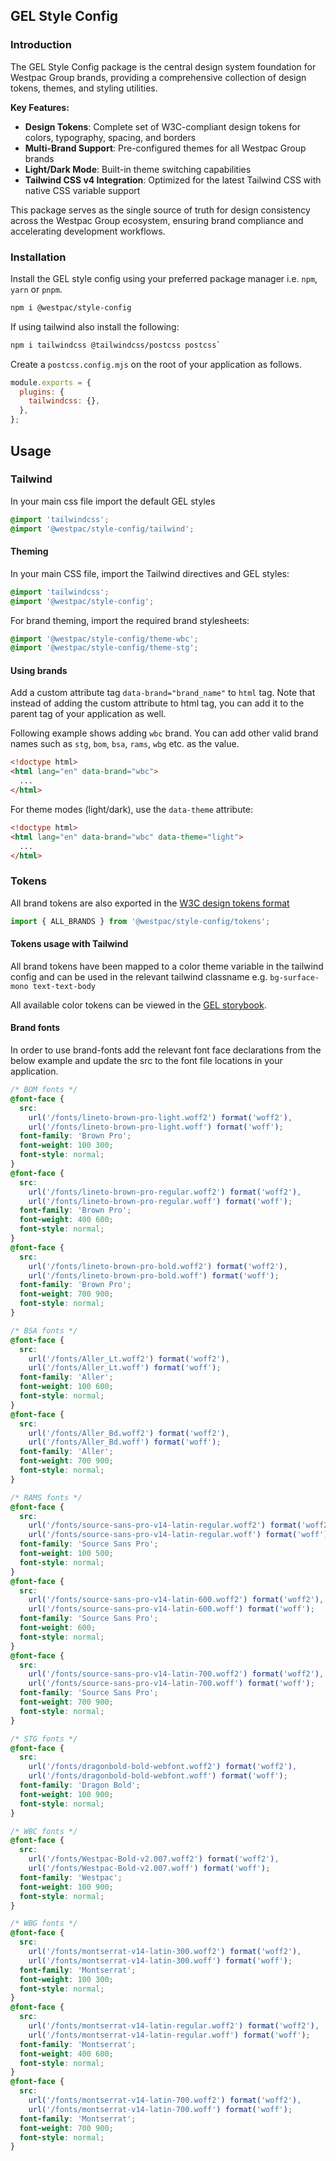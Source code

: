 ## GEL Style Config

### Introduction

The GEL Style Config package is the central design system foundation for Westpac Group brands, providing a comprehensive collection of design tokens, themes, and styling utilities.

**Key Features:**

- **Design Tokens**: Complete set of W3C-compliant design tokens for colors, typography, spacing, and borders
- **Multi-Brand Support**: Pre-configured themes for all Westpac Group brands
- **Light/Dark Mode**: Built-in theme switching capabilities
- **Tailwind CSS v4 Integration**: Optimized for the latest Tailwind CSS with native CSS variable support

This package serves as the single source of truth for design consistency across the Westpac Group ecosystem, ensuring brand compliance and accelerating development workflows.

### Installation

Install the GEL style config using your preferred package manager i.e. `npm`, `yarn` or `pnpm`.

```sh
npm i @westpac/style-config
```

If using tailwind also install the following:

```sh
npm i tailwindcss @tailwindcss/postcss postcss`
```

Create a `postcss.config.mjs` on the root of your application as follows.

```js
module.exports = {
  plugins: {
    tailwindcss: {},
  },
};
```

## Usage

### Tailwind

In your main css file import the default GEL styles

```css
@import 'tailwindcss';
@import '@westpac/style-config/tailwind';
```

#### Theming

In your main CSS file, import the Tailwind directives and GEL styles:

```css
@import 'tailwindcss';
@import '@westpac/style-config';
```

For brand theming, import the required brand stylesheets:

```css
@import '@westpac/style-config/theme-wbc';
@import '@westpac/style-config/theme-stg';
```

#### Using brands

Add a custom attribute tag `data-brand="brand_name"` to `html` tag. Note that instead of adding the custom attribute to html tag, you can add it to the parent tag of your application as well.

Following example shows adding `wbc` brand. You can add other valid brand names such as `stg`, `bom`, `bsa`, `rams`, `wbg` etc. as the value.

```html
<!doctype html>
<html lang="en" data-brand="wbc">
  ...
</html>
```

For theme modes (light/dark), use the `data-theme` attribute:

```html
<!doctype html>
<html lang="en" data-brand="wbc" data-theme="light">
  ...
</html>
```

### Tokens

All brand tokens are also exported in the [W3C design tokens format](https://www.designtokens.org/tr/drafts/format/)

```js
import { ALL_BRANDS } from '@westpac/style-config/tokens';
```

#### Tokens usage with Tailwind

All brand tokens have been mapped to a color theme variable in the tailwind config and can be used in the relevant tailwind classname e.g. `bg-surface-mono text-text-body`

All available color tokens can be viewed in the [GEL storybook](https://gel-next-storybook-git-release-100-westpacgel.vercel.app/?path=/docs/foundation-colours--docs).

#### Brand fonts

In order to use brand-fonts add the relevant font face declarations from the below example and update the src to the font file locations in your application.

```css
/* BOM fonts */
@font-face {
  src:
    url('/fonts/lineto-brown-pro-light.woff2') format('woff2'),
    url('/fonts/lineto-brown-pro-light.woff') format('woff');
  font-family: 'Brown Pro';
  font-weight: 100 300;
  font-style: normal;
}
@font-face {
  src:
    url('/fonts/lineto-brown-pro-regular.woff2') format('woff2'),
    url('/fonts/lineto-brown-pro-regular.woff') format('woff');
  font-family: 'Brown Pro';
  font-weight: 400 600;
  font-style: normal;
}
@font-face {
  src:
    url('/fonts/lineto-brown-pro-bold.woff2') format('woff2'),
    url('/fonts/lineto-brown-pro-bold.woff') format('woff');
  font-family: 'Brown Pro';
  font-weight: 700 900;
  font-style: normal;
}

/* BSA fonts */
@font-face {
  src:
    url('/fonts/Aller_Lt.woff2') format('woff2'),
    url('/fonts/Aller_Lt.woff') format('woff');
  font-family: 'Aller';
  font-weight: 100 600;
  font-style: normal;
}
@font-face {
  src:
    url('/fonts/Aller_Bd.woff2') format('woff2'),
    url('/fonts/Aller_Bd.woff') format('woff');
  font-family: 'Aller';
  font-weight: 700 900;
  font-style: normal;
}

/* RAMS fonts */
@font-face {
  src:
    url('/fonts/source-sans-pro-v14-latin-regular.woff2') format('woff2'),
    url('/fonts/source-sans-pro-v14-latin-regular.woff') format('woff');
  font-family: 'Source Sans Pro';
  font-weight: 100 500;
  font-style: normal;
}
@font-face {
  src:
    url('/fonts/source-sans-pro-v14-latin-600.woff2') format('woff2'),
    url('/fonts/source-sans-pro-v14-latin-600.woff') format('woff');
  font-family: 'Source Sans Pro';
  font-weight: 600;
  font-style: normal;
}
@font-face {
  src:
    url('/fonts/source-sans-pro-v14-latin-700.woff2') format('woff2'),
    url('/fonts/source-sans-pro-v14-latin-700.woff') format('woff');
  font-family: 'Source Sans Pro';
  font-weight: 700 900;
  font-style: normal;
}

/* STG fonts */
@font-face {
  src:
    url('/fonts/dragonbold-bold-webfont.woff2') format('woff2'),
    url('/fonts/dragonbold-bold-webfont.woff') format('woff');
  font-family: 'Dragon Bold';
  font-weight: 100 900;
  font-style: normal;
}

/* WBC fonts */
@font-face {
  src:
    url('/fonts/Westpac-Bold-v2.007.woff2') format('woff2'),
    url('/fonts/Westpac-Bold-v2.007.woff') format('woff');
  font-family: 'Westpac';
  font-weight: 100 900;
  font-style: normal;
}

/* WBG fonts */
@font-face {
  src:
    url('/fonts/montserrat-v14-latin-300.woff2') format('woff2'),
    url('/fonts/montserrat-v14-latin-300.woff') format('woff');
  font-family: 'Montserrat';
  font-weight: 100 300;
  font-style: normal;
}
@font-face {
  src:
    url('/fonts/montserrat-v14-latin-regular.woff2') format('woff2'),
    url('/fonts/montserrat-v14-latin-regular.woff') format('woff');
  font-family: 'Montserrat';
  font-weight: 400 600;
  font-style: normal;
}
@font-face {
  src:
    url('/fonts/montserrat-v14-latin-700.woff2') format('woff2'),
    url('/fonts/montserrat-v14-latin-700.woff') format('woff');
  font-family: 'Montserrat';
  font-weight: 700 900;
  font-style: normal;
}
```
